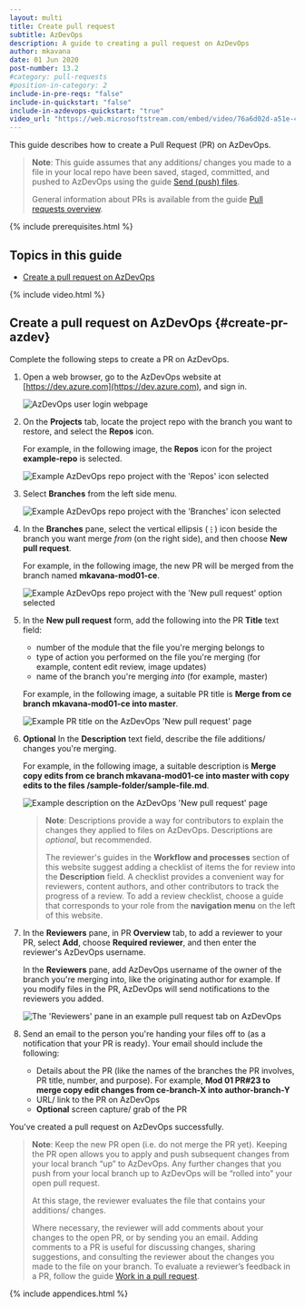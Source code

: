 ```yaml
---
layout: multi
title: Create pull request
subtitle: AzDevOps
description: A guide to creating a pull request on AzDevOps
author: mkavana
date: 01 Jun 2020
post-number: 13.2
#category: pull-requests
#position-in-category: 2
include-in-pre-reqs: "false"
include-in-quickstart: "false"
include-in-azdevops-quickstart: "true"
video_url: "https://web.microsoftstream.com/embed/video/76a6d02d-a51e-4c98-b41c-1f0a115eea5e?autoplay=false&amp;showinfo=true"
---
```


This guide describes how to create a Pull Request (PR) on AzDevOps.

> **Note**: This guide assumes that any additions/ changes you made to a file in your local repo have been saved, staged, committed, and pushed to AzDevOps using the guide [Send (push) files]({{site.baseurl}}/branches/push-files.html).
>
> General information about PRs is available from the guide [Pull requests overview]({{site.baseurl}}/pull-requests/pr-overview.html).
>

{% include prerequisites.html %}

## Topics in this guide

- [Create a pull request on AzDevOps](#create-pr-azdev)

{% include video.html %}

## Create a pull request on AzDevOps {#create-pr-azdev}

Complete the following steps to create a PR on AzDevOps.

1. Open a web browser, go to the AzDevOps website at [https://dev.azure.com](https://dev.azure.com), and sign in.

    ![AzDevOps user login webpage](../assets/images/13-pull-requests/create-pr/azdev/create-pr-001.png)

2. On the **Projects** tab, locate the project repo with the branch you want to restore, and select the **Repos** icon.

    For example, in the following image, the **Repos** icon for the project **example-repo** is selected.

    ![Example AzDevOps repo project with the 'Repos' icon selected](../assets/images/13-pull-requests/create-pr/azdev/create-pr-002.png)

3. Select **Branches** from the left side menu.

    ![Example AzDevOps repo project with the 'Branches' icon selected](../assets/images/13-pull-requests/create-pr/azdev/create-pr-003.png)

4. In the **Branches** pane, select the vertical ellipsis (**`⋮`**) icon beside the branch you want merge *from* (on the right side), and then choose **New pull request**.

    For example, in the following image, the new PR will be merged from the branch named **mkavana-mod01-ce**.

    ![Example AzDevOps repo project with the 'New pull request' option selected](../assets/images/13-pull-requests/create-pr/azdev/create-pr-004.png)

5. In the **New pull request** form, add the following into the PR **Title** text field:

    - number of the module that the file you're merging belongs to
    - type of action you performed on the file you're merging (for example, content edit review, image updates)
    - name of the branch you're merging *into* (for example, master)

    For example, in the following image, a suitable PR title is **Merge from ce branch mkavana-mod01-ce into master**.

    ![Example PR title on the AzDevOps 'New pull request' page](../assets/images/13-pull-requests/create-pr/azdev/create-pr-005.png)

6. **Optional** In the **Description** text field, describe the file additions/ changes you're merging.

    For example, in the following image, a suitable description is **Merge copy edits from ce branch mkavana-mod01-ce into master with copy edits to the files /sample-folder/sample-file.md**.

    ![Example description on the AzDevOps 'New pull request' page](../assets/images/13-pull-requests/create-pr/azdev/create-pr-006.png)

    > **Note**: Descriptions provide a way for contributors to explain the changes they applied to files on AzDevOps. Descriptions are *optional*, but recommended.
    >
    > The reviewer's guides in the **Workflow and processes** section of this website suggest adding a checklist of items the for review into the **Description** field. A checklist provides a convenient way for reviewers, content authors, and other contributors to track the progress of a review. To add a review checklist, choose a guide that corresponds to your role from the **navigation menu** on the left of this website.
    >

7. In the **Reviewers** pane, in PR **Overview** tab, to add a reviewer to your PR, select **Add**, choose **Required reviewer**, and then enter the reviewer's AzDevOps username.

    In the **Reviewers** pane, add AzDevOps username of the owner of the branch you're merging into, like the originating author for example. If you modify files in the PR, AzDevOps will send notifications to the reviewers you added.

   ![The 'Reviewers' pane in an example pull request tab on AzDevOps](../assets/images/13-pull-requests/create-pr/azdev/create-pr-007.png)

8. Send an email to the person you're handing your files off to (as a notification that your PR is ready). Your email should include the following:

   - Details about the PR (like the names of the branches the PR involves, PR title, number, and purpose). For example, **Mod 01 PR#23 to merge copy edit changes from ce-branch-X into author-branch-Y**
   - URL/ link to the PR on AzDevOps
   - **Optional** screen capture/ grab of the PR

You've created a pull request on AzDevOps successfully.

> **Note**: Keep the new PR open (i.e. do not merge the PR yet). Keeping the PR open allows you to apply and push subsequent changes from your local branch “up” to AzDevOps. Any further changes that you push from your local branch up to AzDevOps will be “rolled into” your open pull request.
>
> At this stage, the reviewer evaluates the file that contains your additions/ changes.
>
> Where necessary, the reviewer will add comments about your changes to the open PR, or by sending you an email. Adding comments to a PR is useful for discussing changes, sharing suggestions, and consulting the reviewer about the changes you made to the file on your branch. To evaluate a reviewer’s feedback in a PR, follow the guide [Work in a pull request]({{site.baseurl}}/pull-requests/work-in-pr.html).
>

{% include appendices.html %}
